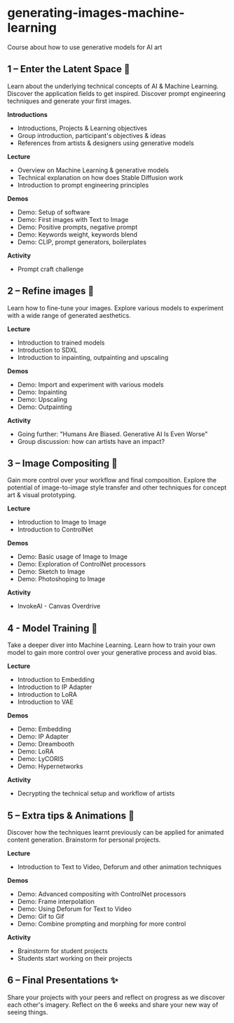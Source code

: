 # generating-images-machine-learning
Course about how to use generative models for AI art

## 1 – Enter the Latent Space 🚀
Learn about the underlying technical concepts of AI & Machine Learning. Discover the application fields to get inspired. Discover prompt engineering techniques and generate your first images.

**Introductions**

- Introductions, Projects & Learning objectives
- Group introduction, participant's objectives & ideas
- References from artists & designers using generative models

**Lecture**

- Overview on Machine Learning & generative models
- Technical explanation on how does Stable Diffusion work
- Introduction to prompt engineering principles

**Demos**

- Demo: Setup of software
- Demo: First images with Text to Image
- Demo: Positive prompts, negative prompt
- Demo: Keywords weight, keywords blend
- Demo: CLIP, prompt generators, boilerplates

**Activity**

- Prompt craft challenge

## 2 – Refine images 🎨
Learn how to fine-tune your images. Explore various models to experiment with a wide range of generated aesthetics.

**Lecture**

- Introduction to trained models
- Introduction to SDXL
- Introduction to inpainting, outpainting and upscaling

**Demos**

- Demo: Import and experiment with various models
- Demo: Inpainting
- Demo: Upscaling
- Demo: Outpainting

**Activity**

- Going further: "Humans Are Biased. Generative AI Is Even Worse"
- Group discussion: how can artists have an impact?

## 3 – Image Compositing 📐
Gain more control over your workflow and final composition. Explore the potential of image-to-image style transfer and other techniques for concept art & visual prototyping.

**Lecture**

- Introduction to Image to Image
- Introduction to ControlNet

**Demos**

- Demo: Basic usage of Image to Image
- Demo: Exploration of ControlNet processors
- Demo: Sketch to Image
- Demo: Photoshoping to Image

**Activity**

- InvokeAI - Canvas Overdrive

## 4 - Model Training 💾
Take a deeper diver into Machine Learning. Learn how to train your own model to gain more control over your generative process and avoid bias.

**Lecture**

- Introduction to Embedding
- Introduction to IP Adapter
- Introduction to LoRA
- Introduction to VAE

**Demos**

- Demo: Embedding
- Demo: IP Adapter
- Demo: Dreambooth
- Demo: LoRA
- Demo: LyCORIS
- Demo: Hypernetworks

**Activity**

- Decrypting the technical setup and workflow of artists

## 5 – Extra tips & Animations 🎥
Discover how the techniques learnt previously can be applied for animated content generation. Brainstorm for personal projects.

**Lecture**

- Introduction to Text to Video, Deforum and other animation techniques

**Demos**

- Demo: Advanced compositing with ControlNet processors
- Demo: Frame interpolation
- Demo: Using Deforum for Text to Video
- Demo: Gif to Gif
- Demo: Combine prompting and morphing for more control

**Activity**

- Brainstorm for student projects
- Students start working on their projects


## 6 – Final Presentations ✨
Share your projects with your peers and reflect on progress as we discover each other's imagery. Reflect on the 6 weeks and share your new way of seeing things.
